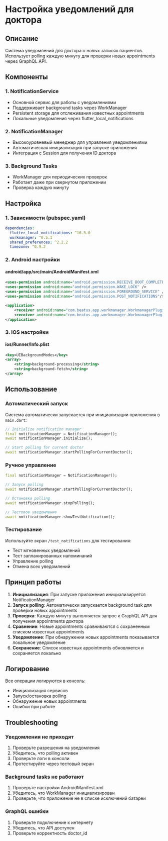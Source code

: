 # Настройка уведомлений для доктора

## Описание
Система уведомлений для доктора о новых записях пациентов. Использует polling каждую минуту для проверки новых appointments через GraphQL API.

## Компоненты

### 1. NotificationService
- Основной сервис для работы с уведомлениями
- Поддерживает background tasks через WorkManager
- Persistent storage для отслеживания известных appointments
- Локальные уведомления через flutter_local_notifications

### 2. NotificationManager
- Высокоуровневый менеджер для управления уведомлениями
- Автоматическая инициализация при запуске приложения
- Интеграция с Session для получения ID доктора

### 3. Background Tasks
- WorkManager для периодических проверок
- Работает даже при свернутом приложении
- Проверка каждую минуту

## Настройка

### 1. Зависимости (pubspec.yaml)
```yaml
dependencies:
  flutter_local_notifications: ^16.3.0
  workmanager: ^0.5.1
  shared_preferences: ^2.2.2
  timezone: ^0.9.2
```

### 2. Android настройки

#### android/app/src/main/AndroidManifest.xml
```xml
<uses-permission android:name="android.permission.RECEIVE_BOOT_COMPLETED"/>
<uses-permission android:name="android.permission.WAKE_LOCK" />
<uses-permission android:name="android.permission.FOREGROUND_SERVICE" />
<uses-permission android:name="android.permission.POST_NOTIFICATIONS"/>

<application>
    <receiver android:name="com.beatus.app.workmanager.WorkmanagerPlugin" android:exported="false" />
    <receiver android:name="com.beatus.app.workmanager.WorkmanagerPlugin" android:exported="false" />
</application>
```

### 3. iOS настройки

#### ios/Runner/Info.plist
```xml
<key>UIBackgroundModes</key>
<array>
    <string>background-processing</string>
    <string>background-fetch</string>
</array>
```

## Использование

### Автоматический запуск
Система автоматически запускается при инициализации приложения в `main.dart`:

```dart
// Initialize notification manager
final notificationManager = NotificationManager();
await notificationManager.initialize();

// Start polling for current doctor
await notificationManager.startPollingForCurrentDoctor();
```

### Ручное управление
```dart
final notificationManager = NotificationManager();

// Запуск polling
await notificationManager.startPollingForCurrentDoctor();

// Остановка polling
await notificationManager.stopPolling();

// Тестовое уведомление
await notificationManager.showTestNotification();
```

### Тестирование
Используйте экран `/test_notifications` для тестирования:
- Тест мгновенных уведомлений
- Тест запланированных напоминаний
- Управление polling
- Отмена всех уведомлений

## Принцип работы

1. **Инициализация**: При запуске приложения инициализируется NotificationManager
2. **Запуск polling**: Автоматически запускается background task для проверки новых appointments
3. **Проверка**: Каждую минуту выполняется запрос к GraphQL API для получения appointments доктора
4. **Сравнение**: Новые appointments сравниваются с сохраненным списком известных appointments
5. **Уведомление**: При обнаружении новых appointments показывается локальное уведомление
6. **Сохранение**: Список известных appointments обновляется и сохраняется локально

## Логирование
Все операции логируются в консоль:
- Инициализация сервисов
- Запуск/остановка polling
- Обнаружение новых appointments
- Ошибки при работе

## Troubleshooting

### Уведомления не приходят
1. Проверьте разрешения на уведомления
2. Убедитесь, что polling активен
3. Проверьте логи в консоли
4. Протестируйте через тестовый экран

### Background tasks не работают
1. Проверьте настройки AndroidManifest.xml
2. Убедитесь, что WorkManager инициализирован
3. Проверьте, что приложение не в списке исключений батареи

### GraphQL ошибки
1. Проверьте подключение к интернету
2. Убедитесь, что API доступен
3. Проверьте корректность doctor_id


